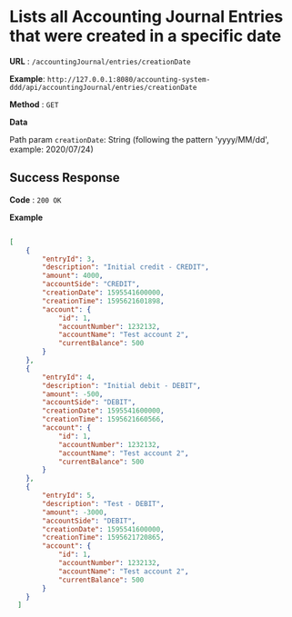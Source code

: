 # Lists all Accounting Journal Entries that were created in a specific date

**URL** : `/accountingJournal/entries/creationDate`

**Example**: `http://127.0.0.1:8080/accounting-system-ddd/api/accountingJournal/entries/creationDate`

**Method** : `GET`

**Data**

Path param `creationDate`: String (following the pattern 'yyyy/MM/dd', example: 2020/07/24)

## Success Response

**Code** : `200 OK`

 
**Example**

````json

[
    {
        "entryId": 3,
        "description": "Initial credit - CREDIT",
        "amount": 4000,
        "accountSide": "CREDIT",
        "creationDate": 1595541600000,
        "creationTime": 1595621601898,
        "account": {
            "id": 1,
            "accountNumber": 1232132,
            "accountName": "Test account 2",
            "currentBalance": 500
        }
    },
    {
        "entryId": 4,
        "description": "Initial debit - DEBIT",
        "amount": -500,
        "accountSide": "DEBIT",
        "creationDate": 1595541600000,
        "creationTime": 1595621660566,
        "account": {
            "id": 1,
            "accountNumber": 1232132,
            "accountName": "Test account 2",
            "currentBalance": 500
        }
    },
    {
        "entryId": 5,
        "description": "Test - DEBIT",
        "amount": -3000,
        "accountSide": "DEBIT",
        "creationDate": 1595541600000,
        "creationTime": 1595621720865,
        "account": {
            "id": 1,
            "accountNumber": 1232132,
            "accountName": "Test account 2",
            "currentBalance": 500
        }
    }
  ]

````

